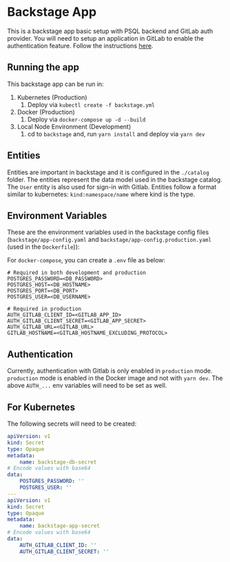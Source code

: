 # Backstage App

This is a backstage app basic setup with PSQL backend and GitLab auth provider. You will need to setup an application in GitLab to enable the authentication feature. Follow the instructions [here](https://backstage.io/docs/auth/gitlab/provider/).

## Running the app

This backstage app can be run in:

1. Kubernetes (Production)
    1. Deploy via `kubectl create -f backstage.yml`
2. Docker (Production)
    1. Deploy via `docker-compose up -d --build`
3. Local Node Environment (Development)
    1. cd to `backstage` and, run `yarn install` and deploy via `yarn dev`

## Entities

Entities are important in backstage and it is configured in the `./catalog` folder. The entities represent the data model used in the backstage catalog. The `User` entity is also used for sign-in with Gitlab. Entities follow a format similar to kubernetes: `kind:namespace/name` where kind is the type.

## Environment Variables

These are the environment variables used in the backstage config files (`backstage/app-config.yaml` and `backstage/app-config.production.yaml` (used in the `Dockerfile`)):

For `docker-compose`, you can create a `.env` file as below:

```env
# Required in both development and production
POSTGRES_PASSWORD=<DB_PASSWORD>
POSTGRES_HOST=<DB_HOSTNAME>
POSTGRES_PORT=<DB_PORT>
POSTGRES_USER=<DB_USERNAME>

# Required in production
AUTH_GITLAB_CLIENT_ID=<GITLAB_APP_ID>
AUTH_GITLAB_CLIENT_SECRET=<GITLAB_APP_SECRET>
AUTH_GITLAB_URL=<GITLAB_URL>
GITLAB_HOSTNAME=<GITLAB_HOSTNAME_EXCLUDING_PROTOCOL>
```

## Authentication

Currently, authentication with Gitlab is only enabled in `production` mode. `production` mode is enabled in the Docker image and not with `yarn dev`. The above `AUTH_...` env variables will need to be set as well.

## For Kubernetes

The following secrets will need to be created:

```yaml
apiVersion: v1
kind: Secret
type: Opaque
metadata:
    name: backstage-db-secret
# Encode values with base64
data:
    POSTGRES_PASSWORD: ''
    POSTGRES_USER: ''
---
apiVersion: v1
kind: Secret
type: Opaque
metadata:
    name: backstage-app-secret
# Encode values with base64
data:
    AUTH_GITLAB_CLIENT_ID: ''
    AUTH_GITLAB_CLIENT_SECRET: ''
```
